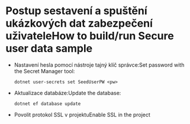 # <a name="how-to-buildrun-secure-user-data-sample"></a><span data-ttu-id="16aa5-101">Postup sestavení a spuštění ukázkových dat zabezpečení uživatele</span><span class="sxs-lookup"><span data-stu-id="16aa5-101">How to build/run Secure user data sample</span></span>

* <span data-ttu-id="16aa5-102">Nastavení hesla pomocí nástroje tajný klíč správce:</span><span class="sxs-lookup"><span data-stu-id="16aa5-102">Set password with the Secret Manager tool:</span></span>

  `dotnet user-secrets set SeedUserPW <pw>`

* <span data-ttu-id="16aa5-103">Aktualizace databáze:</span><span class="sxs-lookup"><span data-stu-id="16aa5-103">Update the database:</span></span>

    `dotnet ef database update`

* <span data-ttu-id="16aa5-104">Povolit protokol SSL v projektu</span><span class="sxs-lookup"><span data-stu-id="16aa5-104">Enable SSL in the project</span></span>